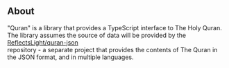## About

"Quran" is a library that provides a TypeScript interface to The Holy Quran. <br>
The library assumes the source of data will be provided by the
[ReflectsLight/quran-json](https://github.com/ReflectsLight/quran-json) <br>
repository - a separate project that provides the contents of The Quran in <br>
the JSON format, and in multiple languages.
